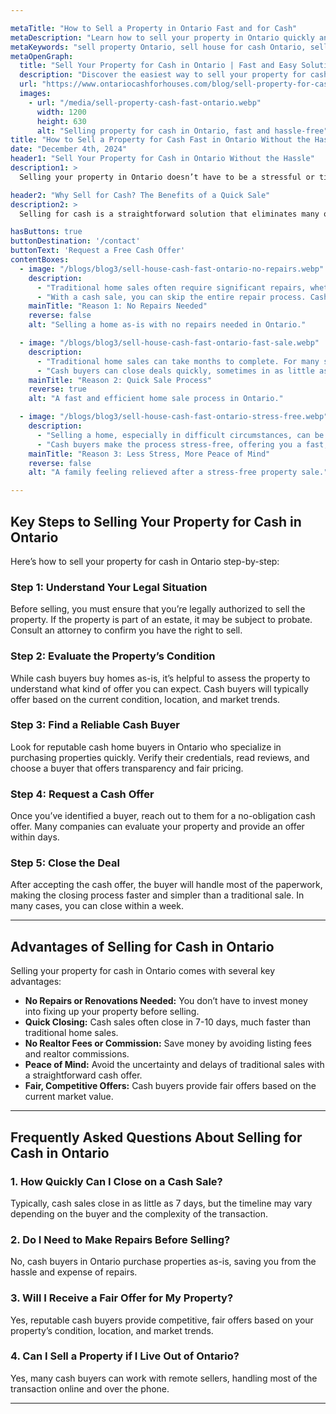 ```yaml
---

metaTitle: "How to Sell a Property in Ontario Fast and for Cash"
metaDescription: "Learn how to sell your property in Ontario quickly and for cash. Discover expert tips to avoid delays and get a fair cash offer with no stress."
metaKeywords: "sell property Ontario, sell house for cash Ontario, sell home fast Ontario, cash home buyers Ontario"
metaOpenGraph:
  title: "Sell Your Property for Cash in Ontario | Fast and Easy Solutions"
  description: "Discover the easiest way to sell your property for cash in Ontario. Save time and reduce stress with this simple, effective guide."
  url: "https://www.ontariocashforhouses.com/blog/sell-property-for-cash-ontario"
  images:
    - url: "/media/sell-property-cash-fast-ontario.webp"
      width: 1200
      height: 630
      alt: "Selling property for cash in Ontario, fast and hassle-free"
title: "How to Sell a Property for Cash Fast in Ontario Without the Hassle"
date: "December 4th, 2024"
header1: "Sell Your Property for Cash in Ontario Without the Hassle"
description1: >
  Selling your property in Ontario doesn’t have to be a stressful or time-consuming process. If you’re looking to sell fast and get a fair cash offer, you’re in the right place. Skip the traditional market’s delays, repairs, and long waiting times by opting for a cash sale. Here’s everything you need to know about selling your property quickly and easily for cash in Ontario.

header2: "Why Sell for Cash? The Benefits of a Quick Sale"
description2: >
  Selling for cash is a straightforward solution that eliminates many of the complications tied to traditional home sales. Whether you’re dealing with an inherited property, need to move quickly, or simply want to avoid repairs, cash buyers in Ontario offer the most convenient way to sell. From faster closing times to no repairs needed, here's why selling your property for cash is the best choice for many sellers.

hasButtons: true
buttonDestination: '/contact'
buttonText: 'Request a Free Cash Offer'
contentBoxes:
  - image: "/blogs/blog3/sell-house-cash-fast-ontario-no-repairs.webp"
    description: 
      - "Traditional home sales often require significant repairs, whether it's fixing a leaky roof or renovating outdated features."
      - "With a cash sale, you can skip the entire repair process. Cash buyers in Ontario purchase homes as-is, regardless of their condition, saving you time and money."
    mainTitle: "Reason 1: No Repairs Needed"
    reverse: false
    alt: "Selling a home as-is with no repairs needed in Ontario."

  - image: "/blogs/blog3/sell-house-cash-fast-ontario-fast-sale.webp"
    description: 
      - "Traditional home sales can take months to complete. For many sellers, this timeline is inconvenient or unacceptable."
      - "Cash buyers can close deals quickly, sometimes in as little as 7 days. This makes it ideal for anyone needing to sell their property fast."
    mainTitle: "Reason 2: Quick Sale Process"
    reverse: true
    alt: "A fast and efficient home sale process in Ontario."

  - image: "/blogs/blog3/sell-house-cash-fast-ontario-stress-free.webp"
    description: 
      - "Selling a home, especially in difficult circumstances, can be emotionally draining."
      - "Cash buyers make the process stress-free, offering you a fast, fair offer without the emotional weight of traditional home sales."
    mainTitle: "Reason 3: Less Stress, More Peace of Mind"
    reverse: false
    alt: "A family feeling relieved after a stress-free property sale."

---
```


## **Key Steps to Selling Your Property for Cash in Ontario**

Here’s how to sell your property for cash in Ontario step-by-step:

### **Step 1: Understand Your Legal Situation**
Before selling, you must ensure that you’re legally authorized to sell the property. If the property is part of an estate, it may be subject to probate. Consult an attorney to confirm you have the right to sell.

### **Step 2: Evaluate the Property’s Condition**
While cash buyers buy homes as-is, it’s helpful to assess the property to understand what kind of offer you can expect. Cash buyers will typically offer based on the current condition, location, and market trends.

### **Step 3: Find a Reliable Cash Buyer**
Look for reputable cash home buyers in Ontario who specialize in purchasing properties quickly. Verify their credentials, read reviews, and choose a buyer that offers transparency and fair pricing.

### **Step 4: Request a Cash Offer**
Once you’ve identified a buyer, reach out to them for a no-obligation cash offer. Many companies can evaluate your property and provide an offer within days.

### **Step 5: Close the Deal**
After accepting the cash offer, the buyer will handle most of the paperwork, making the closing process faster and simpler than a traditional sale. In many cases, you can close within a week.

---

## **Advantages of Selling for Cash in Ontario**

Selling your property for cash in Ontario comes with several key advantages:

- **No Repairs or Renovations Needed:** You don’t have to invest money into fixing up your property before selling.
- **Quick Closing:** Cash sales often close in 7-10 days, much faster than traditional home sales.
- **No Realtor Fees or Commission:** Save money by avoiding listing fees and realtor commissions.
- **Peace of Mind:** Avoid the uncertainty and delays of traditional sales with a straightforward cash offer.
- **Fair, Competitive Offers:** Cash buyers provide fair offers based on the current market value.

---

## **Frequently Asked Questions About Selling for Cash in Ontario**

### **1. How Quickly Can I Close on a Cash Sale?**
Typically, cash sales close in as little as 7 days, but the timeline may vary depending on the buyer and the complexity of the transaction.

### **2. Do I Need to Make Repairs Before Selling?**
No, cash buyers in Ontario purchase properties as-is, saving you from the hassle and expense of repairs.

### **3. Will I Receive a Fair Offer for My Property?**
Yes, reputable cash buyers provide competitive, fair offers based on your property’s condition, location, and market trends.

### **4. Can I Sell a Property if I Live Out of Ontario?**
Yes, many cash buyers can work with remote sellers, handling most of the transaction online and over the phone.

---


